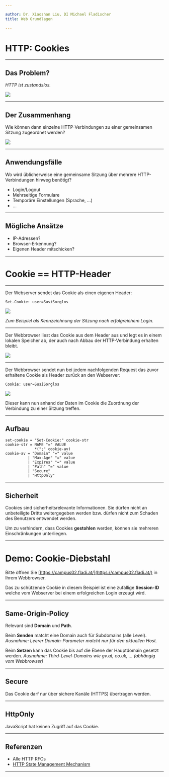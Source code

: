 ```yaml
---

author: Dr. Xiaoshan Liu, DI Michael Fladischer
title: Web Grundlagen

---
```


# HTTP: Cookies

---
## Das Problem?

*HTTP ist zustandslos.*

![](figure/http-cookies-1.svg)

---
## Der Zusammenhang

Wie können dann einzelne HTTP-Verbindungen zu einer gemeinsamen Sitzung
zugeordnet werden?

![](figure/http-cookies-2.svg)

---
## Anwendungsfälle

Wo wird üblicherweise eine gemeinsame Sitzung über mehrere HTTP-Verbindungen
hinweg benötigt?

* Login/Logout
* Mehrseitige Formulare
* Temporäre Einstellungen (Sprache, ...)
* ...

---
## Mögliche Ansätze

 * IP-Adressen?
 * Browser-Erkennung?
 * Eigenen Header mitschicken?

---
# Cookie == HTTP-Header

---
Der Webserver sendet das Cookie als einen eigenen Header:

    Set-Cookie: user=SusiSorglos

![](figure/http-cookies-3.svg)

*Zum Beispiel als Kennzeichnung der Sitzung nach erfolgreichem Login.*

---
Der Webbrowser liest das Cookie aus dem Header aus und legt es in einem lokalen
Speicher ab, der auch nach Abbau der HTTP-Verbindung erhalten bleibt.

![](figure/http-cookies-4.svg)

---
Der Webbrowser sendet nun bei jedem nachfolgenden Request das zuvor erhaltene
Cookie als Header zurück an den Webserver:

    Cookie: user=SusiSorglos

![](figure/http-cookies-5.svg)

Dieser kann nun anhand der Daten im Cookie die Zuordnung der Verbindung zu einer
Sitzung treffen.

---
## Aufbau

    set-cookie = "Set-Cookie:" cookie-str
    cookie-str = NAME "=" VALUE
                 *(";" cookie-av)
    cookie-av = "Domain" "=" value
              | "Max-Age" "=" value
              | "Expires" "=" value
              | "Path" "=" value
              | "Secure"
              | "HttpOnly"

---
## Sicherheit

Cookies sind sicherheitsrelevante Informationen. Sie dürfen nicht an
unbeteiligte Dritte weitergegeben werden bzw. dürfen nicht zum Schaden des
Benutzers entwendet werden.

Um zu verhindern, dass Cookies **gestohlen** werden, können sie mehreren
Einschränkungen unterliegen.

---
# Demo: Cookie-Diebstahl

Bitte öffnen Sie [https://campus02.fladi.at/](https://campus02.fladi.at/) in
Ihrem Webbrowser.

Das zu schützende Cookie in diesem Beispiel ist eine zufällige **Session-ID**
welche vom Webserver bei einem erfolgreichen Login erzeugt wird.

---
## Same-Origin-Policy

 Relevant sind **Domain** und **Path**.

 Beim **Senden** matcht eine Domain auch für Subdomains (alle Level).
 *Ausnahme: Leerer Domain-Parameter matcht nur für den aktuellen Host.*

 Beim **Setzen** kann das Cookie bis auf die Ebene der Hauptdomain gesetzt werden.
 *Ausnahme: Third-Level-Domains wie gv.at, co.uk, ... (abhängig vom Webbrowser)*

---
## Secure

Das Cookie darf nur über sichere Kanäle (HTTPS) übertragen werden.

---
## HttpOnly

JavaScript hat keinen Zugriff auf das Cookie.

---
## Referenzen

* Alle HTTP RFCs
* [HTTP State Management Mechanism](http://tools.ietf.org/html/rfc6265)

---
